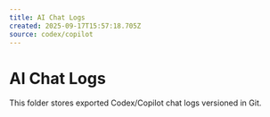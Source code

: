 ```yaml
---
title: AI Chat Logs
created: 2025-09-17T15:57:18.705Z
source: codex/copilot
---
```


# AI Chat Logs
This folder stores exported Codex/Copilot chat logs versioned in Git.
